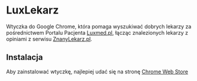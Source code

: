 # LuxLekarz

Wtyczka do Google Chrome, która pomaga wyszukiwać dobrych lekarzy za pośrednictwem Portalu Pacjenta [Luxmed.pl](https://portalpacjenta.luxmed.pl/PatientPortal/), łącząc znalezionych lekarzy z opiniami z serwisu [ZnanyLekarz.pl](https://www.znanylekarz.pl/).

## Instalacja

Aby zainstalować wtyczkę, najlepiej udać się na stronę [Chrome Web Store](https://chrome.google.com/webstore/detail/luxlekarz-luxmed-%20-znanyl/ainjomlaladddpjcbddecojiclmbhbmi)